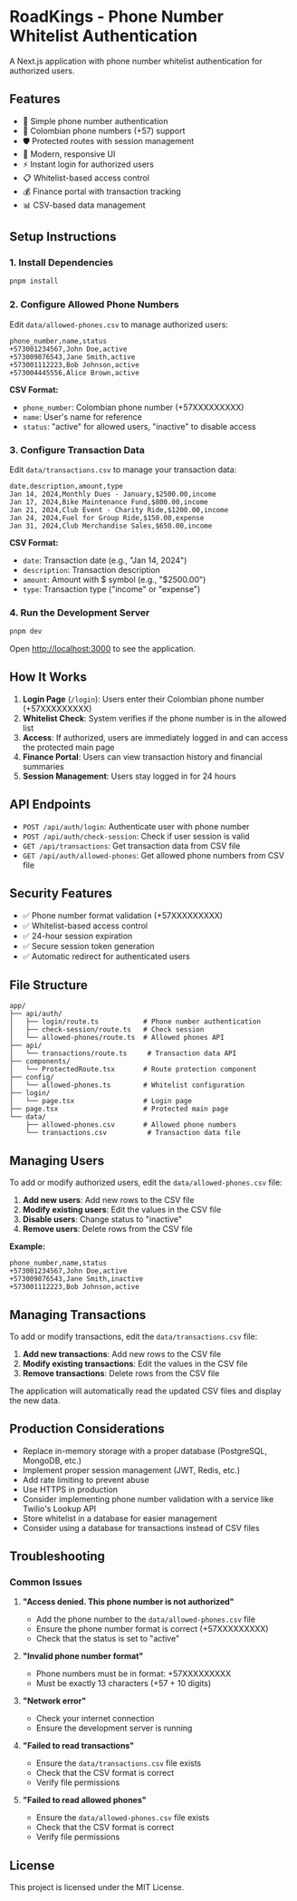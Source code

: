 # RoadKings - Phone Number Whitelist Authentication

A Next.js application with phone number whitelist authentication for authorized users.

## Features

- 🔐 Simple phone number authentication
- 📱 Colombian phone numbers (+57) support
- 🛡️ Protected routes with session management
- 🎨 Modern, responsive UI
- ⚡ Instant login for authorized users
- 📋 Whitelist-based access control
- 💰 Finance portal with transaction tracking
- 📊 CSV-based data management

## Setup Instructions

### 1. Install Dependencies

```bash
pnpm install
```

### 2. Configure Allowed Phone Numbers

Edit `data/allowed-phones.csv` to manage authorized users:

```csv
phone_number,name,status
+573001234567,John Doe,active
+573009876543,Jane Smith,active
+573001112223,Bob Johnson,active
+573004445556,Alice Brown,active
```

**CSV Format:**
- `phone_number`: Colombian phone number (+57XXXXXXXXX)
- `name`: User's name for reference
- `status`: "active" for allowed users, "inactive" to disable access

### 3. Configure Transaction Data

Edit `data/transactions.csv` to manage your transaction data:

```csv
date,description,amount,type
Jan 14, 2024,Monthly Dues - January,$2500.00,income
Jan 17, 2024,Bike Maintenance Fund,$800.00,income
Jan 21, 2024,Club Event - Charity Ride,$1200.00,income
Jan 24, 2024,Fuel for Group Ride,$150.00,expense
Jan 31, 2024,Club Merchandise Sales,$650.00,income
```

**CSV Format:**
- `date`: Transaction date (e.g., "Jan 14, 2024")
- `description`: Transaction description
- `amount`: Amount with $ symbol (e.g., "$2500.00")
- `type`: Transaction type ("income" or "expense")

### 4. Run the Development Server

```bash
pnpm dev
```

Open [http://localhost:3000](http://localhost:3000) to see the application.

## How It Works

1. **Login Page** (`/login`): Users enter their Colombian phone number (+57XXXXXXXXX)
2. **Whitelist Check**: System verifies if the phone number is in the allowed list
3. **Access**: If authorized, users are immediately logged in and can access the protected main page
4. **Finance Portal**: Users can view transaction history and financial summaries
5. **Session Management**: Users stay logged in for 24 hours

## API Endpoints

- `POST /api/auth/login`: Authenticate user with phone number
- `POST /api/auth/check-session`: Check if user session is valid
- `GET /api/transactions`: Get transaction data from CSV file
- `GET /api/auth/allowed-phones`: Get allowed phone numbers from CSV file

## Security Features

- ✅ Phone number format validation (+57XXXXXXXXX)
- ✅ Whitelist-based access control
- ✅ 24-hour session expiration
- ✅ Secure session token generation
- ✅ Automatic redirect for authenticated users

## File Structure

```
app/
├── api/auth/
│   ├── login/route.ts           # Phone number authentication
│   ├── check-session/route.ts   # Check session
│   └── allowed-phones/route.ts  # Allowed phones API
├── api/
│   └── transactions/route.ts     # Transaction data API
├── components/
│   └── ProtectedRoute.tsx       # Route protection component
├── config/
│   └── allowed-phones.ts        # Whitelist configuration
├── login/
│   └── page.tsx                 # Login page
├── page.tsx                     # Protected main page
└── data/
    ├── allowed-phones.csv       # Allowed phone numbers
    └── transactions.csv          # Transaction data file
```

## Managing Users

To add or modify authorized users, edit the `data/allowed-phones.csv` file:

1. **Add new users**: Add new rows to the CSV file
2. **Modify existing users**: Edit the values in the CSV file
3. **Disable users**: Change status to "inactive"
4. **Remove users**: Delete rows from the CSV file

**Example:**
```csv
phone_number,name,status
+573001234567,John Doe,active
+573009876543,Jane Smith,inactive
+573001112223,Bob Johnson,active
```

## Managing Transactions

To add or modify transactions, edit the `data/transactions.csv` file:

1. **Add new transactions**: Add new rows to the CSV file
2. **Modify existing transactions**: Edit the values in the CSV file
3. **Remove transactions**: Delete rows from the CSV file

The application will automatically read the updated CSV files and display the new data.

## Production Considerations

- Replace in-memory storage with a proper database (PostgreSQL, MongoDB, etc.)
- Implement proper session management (JWT, Redis, etc.)
- Add rate limiting to prevent abuse
- Use HTTPS in production
- Consider implementing phone number validation with a service like Twilio's Lookup API
- Store whitelist in a database for easier management
- Consider using a database for transactions instead of CSV files

## Troubleshooting

### Common Issues

1. **"Access denied. This phone number is not authorized"**
   - Add the phone number to the `data/allowed-phones.csv` file
   - Ensure the phone number format is correct (+57XXXXXXXXX)
   - Check that the status is set to "active"

2. **"Invalid phone number format"**
   - Phone numbers must be in format: +57XXXXXXXXX
   - Must be exactly 13 characters (+57 + 10 digits)

3. **"Network error"**
   - Check your internet connection
   - Ensure the development server is running

4. **"Failed to read transactions"**
   - Ensure the `data/transactions.csv` file exists
   - Check that the CSV format is correct
   - Verify file permissions

5. **"Failed to read allowed phones"**
   - Ensure the `data/allowed-phones.csv` file exists
   - Check that the CSV format is correct
   - Verify file permissions

## License

This project is licensed under the MIT License.

